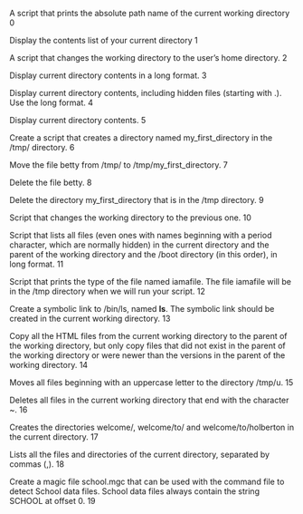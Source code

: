 A script that prints the absolute path name of the current working directory 0

Display the contents list of your current directory 1

A script that changes the working directory to the user’s home directory. 2

Display current directory contents in a long format. 3

Display current directory contents, including hidden files (starting with .). Use the long format. 4

Display current directory contents. 5

Create a script that creates a directory named my_first_directory in the /tmp/ directory. 6

Move the file betty from /tmp/ to /tmp/my_first_directory. 7

Delete the file betty. 8

Delete the directory my_first_directory that is in the /tmp directory. 9

Script that changes the working directory to the previous one. 10

Script that lists all files (even ones with names beginning with a period character, which are normally hidden) in the current directory and the parent of the working directory and the /boot directory (in this order), in long format. 11

Script that prints the type of the file named iamafile. The file iamafile will be in the /tmp directory when we will run your script. 12

Create a symbolic link to /bin/ls, named __ls__. The symbolic link should be created in the current working directory. 13

Copy all the HTML files from the current working directory to the parent of the working directory, but only copy files that did not exist in the parent of the working directory or were newer than the versions in the parent of the working directory. 14

Moves all files beginning with an uppercase letter to the directory /tmp/u. 15

Deletes all files in the current working directory that end with the character ~. 16

Creates the directories welcome/, welcome/to/ and welcome/to/holberton in the current directory. 17

Lists all the files and directories of the current directory, separated by commas (,). 18

Create a magic file school.mgc that can be used with the command file to detect School data files. School data files always contain the string SCHOOL at offset 0. 19